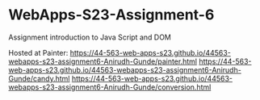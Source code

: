 
# WebApps-S23-Assignment-6
Assignment introduction to Java Script and DOM

Hosted at Painter: https://44-563-web-apps-s23.github.io/44563-webapps-s23-assignment6-Anirudh-Gunde/painter.html
https://44-563-web-apps-s23.github.io/44563-webapps-s23-assignment6-Anirudh-Gunde/candy.html
https://44-563-web-apps-s23.github.io/44563-webapps-s23-assignment6-Anirudh-Gunde/conversion.html